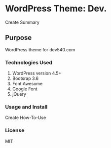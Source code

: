 # WordPress Theme: Dev.
Create Summary

## Purpose
WordPress theme for dev540.com

### Technologies Used
1. WordPress version 4.5+
2. Bootsrap 3.6
3. Font Awesome
4. Google Font
5. jQuery

### Usage and Install
Create How-To-Use

### License
MIT